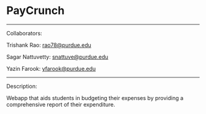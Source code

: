 # PayCrunch
---

Collaborators:

Trishank Rao: rao78@purdue.edu 

Sagar Nattuvetty: snattuve@purdue.edu

Yazin Farook: yfarook@purdue.edu

---
Description:


Webapp that aids students in budgeting their expenses by providing a comprehensive report of their expenditure.


